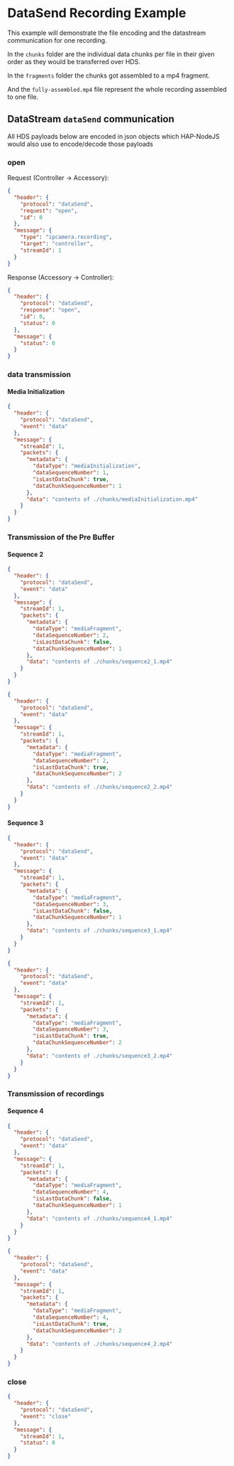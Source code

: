 # DataSend Recording Example

This example will demonstrate the file encoding and the datastream communication for 
one recording.

In the `chunks` folder are the individual data chunks per file in their given order as 
they would be transferred over HDS.

In the `fragments` folder the chunks got assembled to a mp4 fragment.

And the `fully-assembled.mp4` file represent the whole recording assembled to one file.

## DataStream `dataSend` communication

All HDS payloads below are encoded in json objects which HAP-NodeJS would also use to 
encode/decode those payloads

### open

Request (Controller -> Accessory):

```json
{
  "header": {
    "protocol": "dataSend",
    "request": "open",
    "id": 0
  },
  "message": {
    "type": "ipcamera.recording",
    "target": "controller",
    "streamId": 1
  } 
}
```

Response (Accessory -> Controller):

```json
{
  "header": {
    "protocol": "dataSend",
    "response": "open",
    "id": 0,
    "status": 0
  },
  "message": {
    "status": 0
  } 
}
```

### data transmission

#### Media Initialization

```json
{
  "header": {
    "protocol": "dataSend",
    "event": "data"
  },
  "message": {
    "streamId": 1,
    "packets": {
      "metadata": {
        "dataType": "mediaInitialization",
        "dataSequenceNumber": 1,
        "isLastDataChunk": true,
        "dataChunkSequenceNumber": 1
      },
      "data": "contents of ./chunks/mediaInitialization.mp4"
    }
  } 
}
```

### Transmission of the Pre Buffer

#### Sequence 2

```json
{
  "header": {
    "protocol": "dataSend",
    "event": "data"
  },
  "message": {
    "streamId": 1,
    "packets": {
      "metadata": {
        "dataType": "mediaFragment",
        "dataSequenceNumber": 2,
        "isLastDataChunk": false,
        "dataChunkSequenceNumber": 1
      },
      "data": "contents of ./chunks/sequence2_1.mp4"
    }
  } 
}
```

```json
{
  "header": {
    "protocol": "dataSend",
    "event": "data"
  },
  "message": {
    "streamId": 1,
    "packets": {
      "metadata": {
        "dataType": "mediaFragment",
        "dataSequenceNumber": 2,
        "isLastDataChunk": true,
        "dataChunkSequenceNumber": 2
      },
      "data": "contents of ./chunks/sequence2_2.mp4"
    }
  } 
}
```

#### Sequence 3

```json
{
  "header": {
    "protocol": "dataSend",
    "event": "data"
  },
  "message": {
    "streamId": 1,
    "packets": {
      "metadata": {
        "dataType": "mediaFragment",
        "dataSequenceNumber": 3,
        "isLastDataChunk": false,
        "dataChunkSequenceNumber": 1
      },
      "data": "contents of ./chunks/sequence3_1.mp4"
    }
  } 
}
```

```json
{
  "header": {
    "protocol": "dataSend",
    "event": "data"
  },
  "message": {
    "streamId": 1,
    "packets": {
      "metadata": {
        "dataType": "mediaFragment",
        "dataSequenceNumber": 3,
        "isLastDataChunk": true,
        "dataChunkSequenceNumber": 2
      },
      "data": "contents of ./chunks/sequence3_2.mp4"
    }
  } 
}
```

### Transmission of recordings

#### Sequence 4

```json
{
  "header": {
    "protocol": "dataSend",
    "event": "data"
  },
  "message": {
    "streamId": 1,
    "packets": {
      "metadata": {
        "dataType": "mediaFragment",
        "dataSequenceNumber": 4,
        "isLastDataChunk": false,
        "dataChunkSequenceNumber": 1
      },
      "data": "contents of ./chunks/sequence4_1.mp4"
    }
  } 
}
```

```json
{
  "header": {
    "protocol": "dataSend",
    "event": "data"
  },
  "message": {
    "streamId": 1,
    "packets": {
      "metadata": {
        "dataType": "mediaFragment",
        "dataSequenceNumber": 4,
        "isLastDataChunk": true,
        "dataChunkSequenceNumber": 2
      },
      "data": "contents of ./chunks/sequence4_2.mp4"
    }
  } 
}
```

### close

```json
{
  "header": {
    "protocol": "dataSend",
    "event": "close"
  },
  "message": {
    "streamId": 1,
    "status": 0
  } 
}
```
